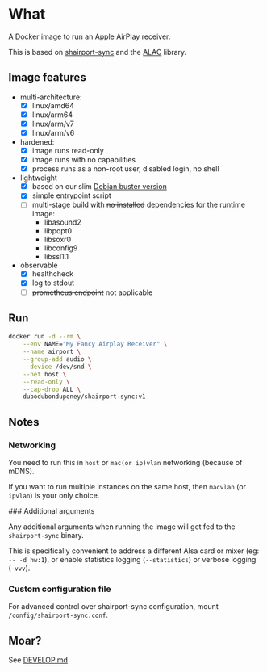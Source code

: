 # What

A Docker image to run an Apple AirPlay receiver.

This is based on [shairport-sync](https://github.com/mikebrady/shairport-sync) and the [ALAC](https://github.com/mikebrady/alac) library.

## Image features

 * multi-architecture:
    * [x] linux/amd64
    * [x] linux/arm64
    * [x] linux/arm/v7
    * [x] linux/arm/v6
 * hardened:
    * [x] image runs read-only
    * [x] image runs with no capabilities
    * [x] process runs as a non-root user, disabled login, no shell
 * lightweight
    * [x] based on our slim [Debian buster version](https://github.com/dubo-dubon-duponey/docker-debian)
    * [x] simple entrypoint script
    * [ ] multi-stage build with ~~no installed~~ dependencies for the runtime image:
      * libasound2
      * libpopt0
      * libsoxr0
      * libconfig9
      * libssl1.1
 * observable
    * [x] healthcheck
    * [x] log to stdout
    * [ ] ~~prometheus endpoint~~ not applicable

## Run

```bash
docker run -d --rm \
    --env NAME="My Fancy Airplay Receiver" \
    --name airport \
    --group-add audio \
    --device /dev/snd \
    --net host \
    --read-only \
    --cap-drop ALL \
    dubodubonduponey/shairport-sync:v1
```

## Notes

### Networking

You need to run this in `host` or `mac(or ip)vlan` networking (because of mDNS).

If you want to run multiple instances on the same host, then `macvlan` (or `ipvlan`) is your only choice.

### Additional arguments

Any additional arguments when running the image will get fed to the `shairport-sync` binary.

This is specifically convenient to address a different Alsa card or mixer (eg: `-- -d hw:1`), or enable statistics logging (`--statistics`) or verbose logging (`-vvv`).

### Custom configuration file

For advanced control over shairport-sync configuration, mount `/config/shairport-sync.conf`.

## Moar?

See [DEVELOP.md](DEVELOP.md)
